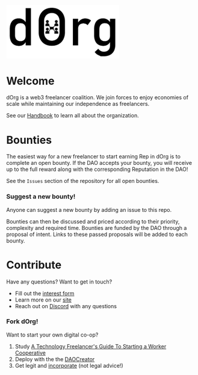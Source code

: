 <img src="img/LOGO.png" width="300">

# Welcome

dOrg is a web3 freelancer coalition. We join forces to enjoy economies of scale while maintaining our independence as freelancers.

See our [Handbook](TODO) to learn all about the organization.

# Bounties

The easiest way for a new freelancer to start earning Rep in dOrg is to complete an open bounty. If the DAO accepts your bounty, you will receive up to the full reward along with the corresponding Reputation in the DAO!

See the `Issues` section of the repository for all open bounties.

### Suggest a new bounty!

Anyone can suggest a new bounty by adding an issue to this repo.

Bounties can then be discussed and priced according to their priority, complexity and required time. Bounties are funded by the DAO through a proposal of intent. Links to these passed proposals will be added to each bounty.

# Contribute

Have any questions? Want to get in touch?

- Fill out the [interest form](https://dorgtech.typeform.com/to/a1rMob)
- Learn more on our [site](https://dorg.tech/#/)
- Reach out on [Discord](https://discord.gg/6Kujmad) with any questions

### Fork dOrg!

Want to start your own digital co-op?
1. Study [A Technology Freelancer's Guide To Starting a Worker Cooperative](https://www.techworker.coop/sites/default/files/TechCoopHOWTO.pdf)
2. Deploy with the the [DAOCreator](https://dorg.tech/#/dao-creator)
3. Get legit and [incorporate](https://github.com/dOrgTech/LL-DAO) (not legal advice!)
